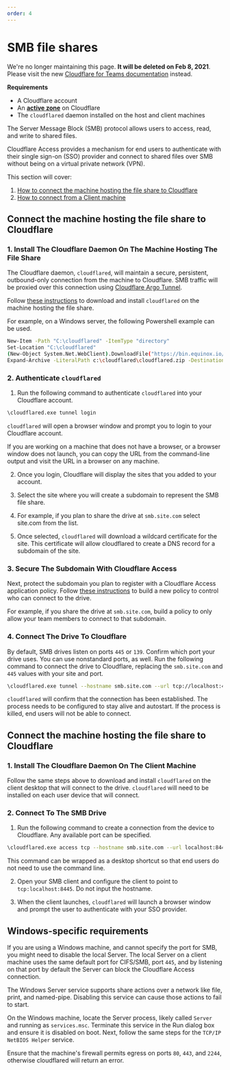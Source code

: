 ```yaml
---
order: 4
---
```


# SMB file shares

<Aside type='warning' header='⚠️ THIS PAGE IS OUTDATED'>

We're no longer maintaining this page. **It will be deleted on Feb 8, 2021**. Please visit the new [Cloudflare for Teams documentation](https://secret.wiki/cloudflare-one/teams-docs-changes) instead.

</Aside>

<Aside>

<b>Requirements</b>

* A Cloudflare account
* An **<a href="https://support.cloudflare.com/hc/articles/201720164-Creating-a-Cloudflare-account-and-adding-a-website">active zone</a>**  on Cloudflare
* The `cloudflared` daemon installed on the host and client machines

</Aside>

The Server Message Block (SMB) protocol allows users to access, read, and write to shared files.

Cloudflare Access provides a mechanism for end users to authenticate with their single sign-on (SSO) provider and connect to shared files over SMB without being on a virtual private network (VPN).

This section will cover:
1. [How to connect the machine hosting the file share to Cloudflare](#host-machine)
2. [How to connect from a Client machine](#client-machine)

## Connect the machine hosting the file share to Cloudflare

### 1. Install The Cloudflare Daemon On The Machine Hosting The File Share

The Cloudflare daemon, `cloudflared`, will maintain a secure, persistent, outbound-only connection from the machine to Cloudflare. SMB traffic will be proxied over this connection using [Cloudflare Argo Tunnel](https://www.cloudflare.com/products/argo-tunnel/).

Follow [these instructions](https://secret.wiki/argo-tunnel/downloads/) to download and install `cloudflared` on the machine hosting the file share.

For example, on a Windows server, the following Powershell example can be used.

```bash
New-Item -Path "C:\cloudflared" -ItemType "directory"
Set-Location "C:\cloudflared"
(New-Object System.Net.WebClient).DownloadFile("https://bin.equinox.io/c/VdrWdbjqyF/cloudflared-stable-windows-amd64.zip","c:\cloudflared\cloudflared.zip")
Expand-Archive -LiteralPath c:\cloudflared\cloudflared.zip -DestinationPath c:\cloudflared
```
### 2. Authenticate `cloudflared`

1. Run the following command to authenticate `cloudflared` into your Cloudflare account.

```bash
\cloudflared.exe tunnel login
```

`cloudflared` will open a browser window and prompt you to login to your Cloudflare account.

If you are working on a machine that does not have a browser, or a browser window does not launch, you can copy the URL from the command-line output and visit the URL in a browser on any machine.

2. Once you login, Cloudflare will display the sites that you added to your account.

3. Select the site where you will create a subdomain to represent the SMB file share.

4. For example, if you plan to share the drive at `smb.site.com` select site.com from the list.

5. Once selected, `cloudflared` will download a wildcard certificate for the site. This certificate will allow cloudflared to create a DNS record for a subdomain of the site.

### 3. Secure The Subdomain With Cloudflare Access

Next, protect the subdomain you plan to register with a Cloudflare Access application policy. Follow [these instructions](/getting-started/policies/) to build a new policy to control who can connect to the drive.

For example, if you share the drive at `smb.site.com`, build a policy to only allow your team members to connect to that subdomain.

### 4. Connect The Drive To Cloudflare

By default, SMB drives listen on ports `445` or `139`. Confirm which port your drive uses. You can use nonstandard ports, as well.
Run the following command to connect the drive to Cloudflare, replacing the `smb.site.com` and `445` values with your site and port.

```bash
\cloudflared.exe tunnel --hostname smb.site.com --url tcp://localhost:445
```

`cloudflared` will confirm that the connection has been established. The process needs to be configured to stay alive and autostart. If the process is killed, end users will not be able to connect.

## Connect the machine hosting the file share to Cloudflare

### 1. Install The Cloudflare Daemon On The Client Machine

Follow the same steps above to download and install `cloudflared` on the client desktop that will connect to the drive. `cloudflared` will need to be installed on each user device that will connect.

### 2. Connect To The SMB Drive

1. Run the following command to create a connection from the device to Cloudflare. Any available port can be specified.
```bash
\cloudflared.exe access tcp --hostname smb.site.com --url localhost:8445
```
This command can be wrapped as a desktop shortcut so that end users do not need to use the command line.

2. Open your SMB client and configure the client to point to `tcp:localhost:8445`. Do not input the hostname.

3. When the client launches, `cloudflared` will launch a browser window and prompt the user to authenticate with your SSO provider.

## Windows-specific requirements

If you are using a Windows machine, and cannot specify the port for SMB, you might need to disable the local Server. The local Server on a client machine uses the same default port for CIFS/SMB, port `445`, and by listening on that port by default the Server can block the Cloudflare Access connection.

The Windows Server service supports share actions over a network like file, print, and named-pipe. Disabling this service can cause those actions to fail to start.

On the Windows machine, locate the Server process, likely called `Server` and running as `services.msc`. Terminate this service in the Run dialog box and ensure it is disabled on boot. Next, follow the same steps for the `TCP/IP NetBIOS Helper` service.

<Aside>

Ensure that the machine's firewall permits egress on ports `80`, `443`, and `2244`, otherwise cloudflared will return an error.
</Aside>
